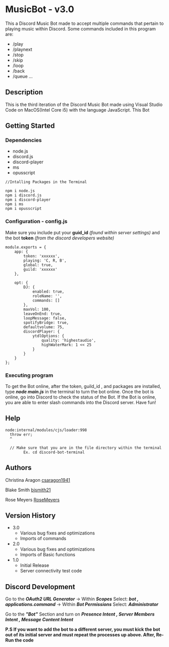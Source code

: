 # MusicBot - v3.0
This a Discord Music Bot made to accept multiple commands that pertain to playing music within Discord. Some commands included in this program are:
* /play
* /playnext
* /stop
* /skip
* /loop
* /back
* /queue
...


## Description

This is the third iteration of the Discord Music Bot made using Visual Studio Code on MacOS(Intel Core i5) with the language JavaScript. This Bot
## Getting Started

### Dependencies

* node.js
* discord.js
* discord-player
* ms
* opusscript

```
//Intalling Packages in the Terminal

npm i node.js
npm i discord.js
npm i discord-player
npm i ms
npm i opusscript
```


### Configuration - config.js
Make sure you include  put your **guid_id** *(found within server settings)* and the bot **token** *(from the discord developers website)*

```
module.exports = {
    app: {
        token: 'xxxxxx',
        playing: 'C, R, B',
        global: true,
        guild: 'xxxxxx'
    },

    opt: {
        DJ: {
            enabled: true,
            roleName: '',
            commands: []
        },
        maxVol: 100,
        leaveOnEnd: true,
        loopMessage: false,
        spotifyBridge: true,
        defaultvolume: 75,
        discordPlayer: {
            ytdlOptions: {
                quality: 'highestaudio',
                highWaterMark: 1 << 25
            }
        }
    }
};

```

### Executing program

To get the Bot online, after the token, guild_id , and packages are installed, type ***node main.js*** in the terminal to turn the bot online. Once the bot is online, go into Discord to check the status of the Bot. If the Bot is online, you are able to enter slash commands into the Discord server. Have fun!


## Help

```
node:internal/modules/cjs/loader:998
  throw err;
  ^
  
  // Make sure that you are in the file directory within the terminal
        Ex. cd discord-bot-terminal
```  
 

## Authors

Christina Aragon
[csaragon1941](https://github.com/csaragon1941)

Blake Smith
[bjsmith21](https://github.com/bjsmith21)

Rose Meyers
[RoseMeyers](https://github.com/RoseMeyers)

## Version History

* 3.0
    * Various bug fixes and optimizations
    * Imports of commands
* 2.0
    * Various bug fixes and optimizations
    * Imports of Basic functions
* 1.0
    * Initial Release
    * Server connectivity test code

## Discord Development

Go to the ***OAuth2 URL Generator*** -> Within ***Scopes*** Select: ***bot , applications.command*** -> Within ***Bot Permissions*** Select: ***Administrator***

Go to the ***"Bot"*** Section and turn on ***Presence Intent , Server Members Intent , Message Content Intent***

**P.S If you want to add the bot to a different server, you must kick the bot out of its initial server and must repeat the processes up above. After, Re-Run the code**

